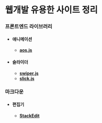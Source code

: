 # 웹개발 유용한 사이트 정리

### 프론트엔드 라이브러리
- #### 애니메이션
  - [**aos.js**](https://michalsnik.github.io/aos/)
  
- #### 슬라이더
  - [**swiper.js**](https://swiperjs.com/)
  - [**slick.js**](https://kenwheeler.github.io/slick/)
  
  
### 마크다운
 - #### 편집기
   - [**StackEdit**](https://michalsnik.github.io/aos/)
